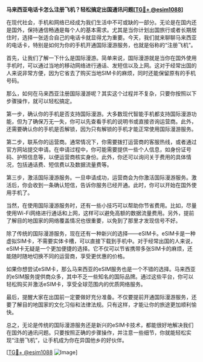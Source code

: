 **马来西亚电话卡怎么注册飞机？轻松搞定出国通讯问题[[TG💪+ @esim1088](https://t.me/s/esim1088)]**

在现代社会，手机和网络已经成为我们生活中不可或缺的一部分。无论是在国内还是国外，保持通信畅通是每个人的基本需求。尤其是当你计划出国旅行或者长期居住时，选择一张适合自己的电话卡就显得尤为重要。今天，我们就来聊聊马来西亚的电话卡，特别是如何为你的手机开通国际漫游服务，也就是俗称的“注册飞机”。

首先，让我们了解一下什么是国际漫游。简单来说，国际漫游就是当你在国外使用手机时，可以通过当地的移动网络进行通话、发短信以及上网。这对于经常出国的人来说非常方便，因为它省去了购买当地SIM卡的麻烦，同时还能保留原有的手机号码。

那么，如何在马来西亚注册国际漫游呢？其实这个过程并不复杂，只要你按照以下步骤操作，就可以轻松搞定。

第一步，确认你的手机是否支持国际漫游。大多数现代智能手机都支持国际漫游功能，但为了确保万无一失，你可以先查看手机的说明书或直接咨询运营商。此外，还需要确认你的手机是否解锁，因为只有解锁的手机才能正常使用国际漫游服务。

第二步，联系你的运营商。通常情况下，你需要拨打运营商的客服热线，或者通过官方网站提交申请。在申请过程中，你可能需要提供一些个人信息，如身份证号码、护照信息等，以便运营商核实身份。此外，你还可以询问关于费用的具体情况，包括通话费、短信费以及数据流量费等。

第三步，激活国际漫游服务。一旦申请成功，运营商会为你激活国际漫游服务。激活后，你会收到一条确认短信，告诉你服务已经开通。此时，你可以开始在国外使用手机了。

当然，在使用国际漫游服务时，还有一些小技巧可以帮助你节省费用。比如，尽量使用Wi-Fi网络进行通话和上网，这样可以避免高额的数据流量费用。另外，提前了解目的地国家的网络覆盖情况也很重要，以免到了那里才发现信号不好。

除了传统的国际漫游服务，现在还有一种新兴的选择——eSIM卡。eSIM卡是一种虚拟SIM卡，不需要实体卡槽，可以直接下载到手机中。对于经常出国的人来说，eSIM卡无疑是一个更加便捷的选择。它不仅可以节省携带多张SIM卡的麻烦，还能随时随地切换不同的运营商，享受更优惠的价格。

如果你想尝试eSIM卡，那么马来西亚的eSIM服务也是一个不错的选择。马来西亚的eSIM服务提供商众多，其中不乏一些知名的国际品牌。通过这些平台，你可以轻松购买并激活eSIM卡，享受全球范围内的优质网络服务。

最后，提醒大家在出国前一定要做好充分准备。不仅要提前开通国际漫游服务，还要了解目的地国家的文化习俗和法律法规。只有这样，才能让你的旅途更加顺利愉快。

总之，无论是传统的国际漫游服务还是新兴的eSIM卡技术，都能很好地解决我们在国外的通讯问题。只要按照正确的步骤操作，并注意一些细节，你就能轻松实现“注册飞机”，让手机成为你在异国他乡的好伙伴。

[[TG💪+ @esim1088](https://t.me/s/esim1088) ![Image](https://i.postimg.cc/4NQfJmqS/Snipaste-2025-05-13-00-14-12.png)]